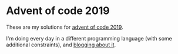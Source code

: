 # Advent of code 2019

These are my solutions for [advent of code 2019](https://adventofcode.com/2019).

I'm doing every day in a different programming language (with some additional constraints), and [blogging about it](https://uku.dev/posts/advent-of-languages-introduction).

